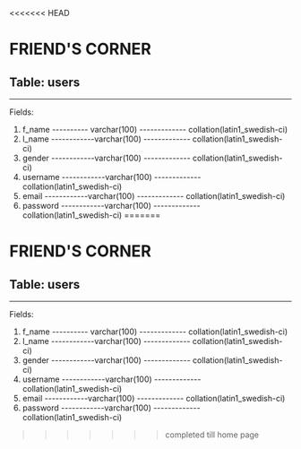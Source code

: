 <<<<<<< HEAD
# FRIEND'S CORNER

## Table: users
___
Fields:
1. f_name ---------- varchar(100) ------------- collation(latin1_swedish-ci)
2. l_name ------------varchar(100) ------------- collation(latin1_swedish-ci)
3. gender ------------varchar(100) ------------- collation(latin1_swedish-ci)
4. username ------------varchar(100) ------------- collation(latin1_swedish-ci)
5. email ------------varchar(100) ------------- collation(latin1_swedish-ci)
6. password ------------varchar(100) ------------- collation(latin1_swedish-ci)
=======
# FRIEND'S CORNER

## Table: users
___
Fields:
1. f_name ---------- varchar(100) ------------- collation(latin1_swedish-ci)
2. l_name ------------varchar(100) ------------- collation(latin1_swedish-ci)
3. gender ------------varchar(100) ------------- collation(latin1_swedish-ci)
4. username ------------varchar(100) ------------- collation(latin1_swedish-ci)
5. email ------------varchar(100) ------------- collation(latin1_swedish-ci)
6. password ------------varchar(100) ------------- collation(latin1_swedish-ci)
>>>>>>> completed till home page
